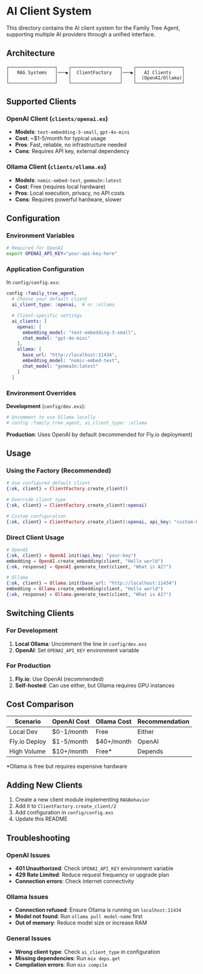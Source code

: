 # AI Client System

This directory contains the AI client system for the Family Tree Agent, supporting multiple AI providers through a unified interface.

## Architecture

```
┌─────────────────┐    ┌──────────────────┐    ┌─────────────────┐
│   RAG Systems   │───▶│  ClientFactory   │───▶│   AI Clients    │
│                 │    │                  │    │  (OpenAI/Ollama)│
└─────────────────┘    └──────────────────┘    └─────────────────┘
```

## Supported Clients

### OpenAI Client (`clients/openai.ex`)
- **Models**: `text-embedding-3-small`, `gpt-4o-mini`
- **Cost**: ~$1-5/month for typical usage
- **Pros**: Fast, reliable, no infrastructure needed
- **Cons**: Requires API key, external dependency

### Ollama Client (`clients/ollama.ex`)
- **Models**: `nomic-embed-text`, `gemma3n:latest`
- **Cost**: Free (requires local hardware)
- **Pros**: Local execution, privacy, no API costs
- **Cons**: Requires powerful hardware, slower

## Configuration

### Environment Variables
```bash
# Required for OpenAI
export OPENAI_API_KEY="your-api-key-here"
```

### Application Configuration

In `config/config.exs`:
```elixir
config :family_tree_agent,
  # Choose your default client
  ai_client_type: :openai,  # or :ollama

  # Client-specific settings
  ai_clients: [
    openai: [
      embedding_model: "text-embedding-3-small",
      chat_model: "gpt-4o-mini"
    ],
    ollama: [
      base_url: "http://localhost:11434",
      embedding_model: "nomic-embed-text",
      chat_model: "gemma3n:latest"
    ]
  ]
```

### Environment Overrides

**Development** (`config/dev.exs`):
```elixir
# Uncomment to use Ollama locally
# config :family_tree_agent, ai_client_type: :ollama
```

**Production**: Uses OpenAI by default (recommended for Fly.io deployment)

## Usage

### Using the Factory (Recommended)
```elixir
# Use configured default client
{:ok, client} = ClientFactory.create_client()

# Override client type
{:ok, client} = ClientFactory.create_client(:openai)

# Custom configuration
{:ok, client} = ClientFactory.create_client(:openai, api_key: "custom-key")
```

### Direct Client Usage
```elixir
# OpenAI
{:ok, client} = OpenAI.init(api_key: "your-key")
embedding = OpenAI.create_embedding(client, "Hello world")
{:ok, response} = OpenAI.generate_text(client, "What is AI?")

# Ollama
{:ok, client} = Ollama.init(base_url: "http://localhost:11434")
embedding = Ollama.create_embedding(client, "Hello world")
{:ok, response} = Ollama.generate_text(client, "What is AI?")
```

## Switching Clients

### For Development
1. **Local Ollama**: Uncomment the line in `config/dev.exs`
2. **OpenAI**: Set `OPENAI_API_KEY` environment variable

### For Production
1. **Fly.io**: Use OpenAI (recommended)
2. **Self-hosted**: Can use either, but Ollama requires GPU instances

## Cost Comparison

| Scenario | OpenAI Cost | Ollama Cost | Recommendation |
|----------|-------------|-------------|----------------|
| Local Dev | $0-1/month | Free | Either |
| Fly.io Deploy | $1-5/month | $40+/month | OpenAI |
| High Volume | $10+/month | Free* | Depends |

*Ollama is free but requires expensive hardware

## Adding New Clients

1. Create a new client module implementing `RAGBehavior`
2. Add it to `ClientFactory.create_client/2`
3. Add configuration in `config/config.exs`
4. Update this README

## Troubleshooting

### OpenAI Issues
- **401 Unauthorized**: Check `OPENAI_API_KEY` environment variable
- **429 Rate Limited**: Reduce request frequency or upgrade plan
- **Connection errors**: Check internet connectivity

### Ollama Issues
- **Connection refused**: Ensure Ollama is running on `localhost:11434`
- **Model not found**: Run `ollama pull model-name` first
- **Out of memory**: Reduce model size or increase RAM

### General Issues
- **Wrong client type**: Check `ai_client_type` in configuration
- **Missing dependencies**: Run `mix deps.get`
- **Compilation errors**: Run `mix compile`
